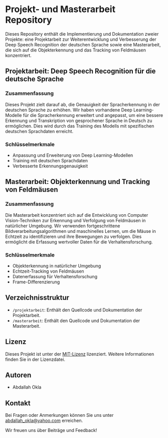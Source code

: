 # Projekt- und Masterarbeit Repository

Dieses Repository enthält die Implementierung und Dokumentation zweier Projekte: eine Projektarbeit zur Weiterentwicklung und Verbesserung der Deep Speech Recognition der deutschen Sprache sowie eine Masterarbeit, die sich auf die Objekterkennung und das Tracking von Feldmäusen konzentriert.

## Projektarbeit: Deep Speech Recognition für die deutsche Sprache

### Zusammenfassung
Dieses Projekt zielt darauf ab, die Genauigkeit der Spracherkennung in der deutschen Sprache zu erhöhen. Wir haben vorhandene Deep Learning-Modelle für die Spracherkennung erweitert und angepasst, um eine bessere Erkennung und Transkription von gesprochener Sprache in Deutsch zu ermöglichen. Dies wird durch das Training des Modells mit spezifischen deutschen Sprachdaten erreicht.

### Schlüsselmerkmale
- Anpassung und Erweiterung von Deep Learning-Modellen
- Training mit deutschen Sprachdaten
- Verbesserte Erkennungsgenauigkeit

## Masterarbeit: Objekterkennung und Tracking von Feldmäusen

### Zusammenfassung
Die Masterarbeit konzentriert sich auf die Entwicklung von Computer Vision-Techniken zur Erkennung und Verfolgung von Feldmäusen in natürlicher Umgebung. Wir verwenden fortgeschrittene Bildverarbeitungsalgorithmen und maschinelles Lernen, um die Mäuse in Echtzeit zu identifizieren und ihre Bewegungen zu verfolgen. Dies ermöglicht die Erfassung wertvoller Daten für die Verhaltensforschung.

### Schlüsselmerkmale
- Objekterkennung in natürlicher Umgebung
- Echtzeit-Tracking von Feldmäusen
- Datenerfassung für Verhaltensforschung
- Frame-Differenzierung

## Verzeichnisstruktur
- `/projektarbeit`: Enthält den Quellcode und Dokumentation der Projektarbeit.
- `/masterarbeit`: Enthält den Quellcode und Dokumentation der Masterarbeit.


## Lizenz
Dieses Projekt ist unter der [MIT-Lizenz](LICENSE) lizenziert. Weitere Informationen finden Sie in der Lizenzdatei.

## Autoren
- Abdallah Okla

## Kontakt
Bei Fragen oder Anmerkungen können Sie uns unter abdallah_okla@yahoo.com erreichen.

Wir freuen uns über Beiträge und Feedback!

